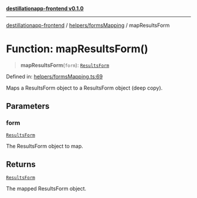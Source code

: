 [**destillationapp-frontend v0.1.0**](../../../README.md)

***

[destillationapp-frontend](../../../modules.md) / [helpers/formsMapping](../README.md) / mapResultsForm

# Function: mapResultsForm()

> **mapResultsForm**(`form`): [`ResultsForm`](../../../types/forms/resultsForm/interfaces/ResultsForm.md)

Defined in: [helpers/formsMapping.ts:69](https://github.com/DestillApp/main/blob/76aba95a5d8c1d9174ebde73d7b50f0ea64b491a/frontend/src/helpers/formsMapping.ts#L69)

Maps a ResultsForm object to a ResultsForm object (deep copy).

## Parameters

### form

[`ResultsForm`](../../../types/forms/resultsForm/interfaces/ResultsForm.md)

The ResultsForm object to map.

## Returns

[`ResultsForm`](../../../types/forms/resultsForm/interfaces/ResultsForm.md)

The mapped ResultsForm object.
